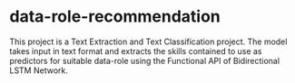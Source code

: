 # data-role-recommendation
This project is a Text Extraction and Text Classification project. The model takes input in text format and extracts the skills contained to use as predictors for suitable data-role using the Functional API of Bidirectional LSTM Network.
